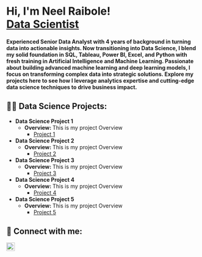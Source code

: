 <h1>Hi, I'm Neel Raibole! <br/><a href = "https://www.linkedin.com/in/neelraibole/">Data Scientist</a></h1>

<h4>Experienced Senior Data Analyst with 4 years of background in turning data into actionable insights. Now transitioning into Data Science, I blend my solid foundation in SQL, Tableau, Power BI, Excel, and Python with fresh training in Artificial Intelligence and Machine Learning. Passionate about building advanced machine learning and deep learning models, I focus on transforming complex data into strategic solutions. Explore my projects here to see how I leverage analytics expertise and cutting-edge data science techniques to drive business impact. </h4>
<h2>👨‍💻 Data Science Projects:</h2>

- <b>Data Science Project 1</b>
  - <b>Overview: </b>This is my project Overview
    - [Project 1](https://github.com/Neel-Raibole/Link1)
- <b>Data Science Project 2</b>
  - <b>Overview: </b>This is my project Overview
    - [Project 2](https://github.com/Neel-Raibole/Link1)
- <b>Data Science Project 3</b>
  - <b>Overview: </b>This is my project Overview
    - [Project 3](https://github.com/Neel-Raibole/Link1)
- <b>Data Science Project 4</b>
  - <b>Overview: </b>This is my project Overview
    - [Project 4](https://github.com/Neel-Raibole/Link1)
- <b>Data Science Project 5</b>
  - <b>Overview: </b>This is my project Overview
    - [Project 5](https://github.com/Neel-Raibole/Link1)

<h2> 🤳 Connect with me:</h2>

[<img align="left" alt="NeelRaibole | LinkedIn" width="22px" src="https://cdn.jsdelivr.net/npm/simple-icons@v3/icons/linkedin.svg" />][linkedin]

[linkedin]: https://linkedin.com/in/neelraibole

<!--
**Neel-Raibole/Neel-Raibole** is a ✨ _special_ ✨ repository because its `README.md` (this file) appears on your GitHub profile.
